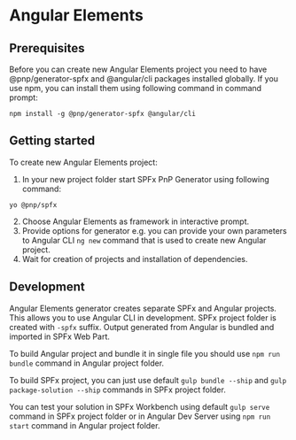# Angular Elements

## Prerequisites
Before you can create new Angular Elements project you need to have @pnp/generator-spfx and @angular/cli packages installed globally. If you use npm, you can install them using following command in command prompt:

`npm install -g @pnp/generator-spfx @angular/cli`

## Getting started

To create new Angular Elements project:

1. In your new project folder start SPFx PnP Generator using following command:

`yo @pnp/spfx`

2. Choose Angular Elements as framework in interactive prompt.
3. Provide options for generator e.g. you can provide your own parameters to Angular CLI `ng new` command that is used to create new Angular project.
4. Wait for creation of projects and installation of dependencies.

## Development

Angular Elements generator creates separate SPFx and Angular projects. This allows you to use Angular CLI in development. SPFx project folder is created with `-spfx` suffix. Output generated from Angular is bundled and imported in SPFx Web Part.

To build Angular project and bundle it in single file you should use `npm run bundle` command in Angular project folder.

To build SPFx project, you can just use default `gulp bundle --ship` and `gulp package-solution --ship` commands in SPFx project folder.

You can test your solution in SPFx Workbench using default `gulp serve` command in SPFx project folder or in Angular Dev Server using `npm run start` command in Angular project folder.
